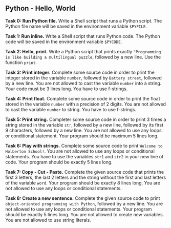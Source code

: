 ## Python - Hello, World

**Task 0: Run Python file.**
Write a Shell script that runs a Python script. The Python file name will be saved in the environment variable `$PYFILE`.

**Task 1: Run inline.**
Write a Shell script that runs Python code. The Python code will be saved in the environment variable `$PYCODE`.

**Task 2: Hello, print.**
Write a Python script that prints exactly `"Programming is like building a multilingual puzzle`, followed by a new line. Use the function `print`.

**Task 3: Print integer.**
Complete some source code in order to print the integer stored in the variable `number`, followed by `Battery street`, followed by a new line. You are not allowed to cast the variable `number` into a string. Your code must be 3 lines long. You have to use f-strings.

**Task 4: Print float.**
Complete some source code in order to print the float stored in the variable `number` with a precision of 2 digits. You are not allowed to cast the variable `number` to string. You have to use f-strings.

**Task 5: Print string.**
Completer some source code in order to print 3 times a string stored in the variable `str`, followed by a new line, followed by its first 9 characters, followed by a new line. You are not allowed to use any loops or conditional statement. Your program should be maximum 5 lines long.

**Task 6: Play with strings.**
Complete some source code to print `Welcome to Holberton School!`. You are not allowed to use any loops or conditional statements. You have to use the variables `str1` and `str2` in your new line of code. Your program should be exactly 5 lines long.

**Task 7: Copy - Cut - Paste.**
Complete the given source code that prints the first 3 letters, the last 2 letters and the string without the first and last letters of the variable `word`. Your program should be exactly 8 lines long. You are not allowed to use any loops or conditional statements.

**Task 8: Create a new sentence.**
Complete the given source code to print `object-oriented programming with Python`, followed by a new line. You are not allowed to use any loops or conditional statements. Your program should be exactly 5 lines long. You are not allowed to create new variables. You are not allowed to use string literals.
